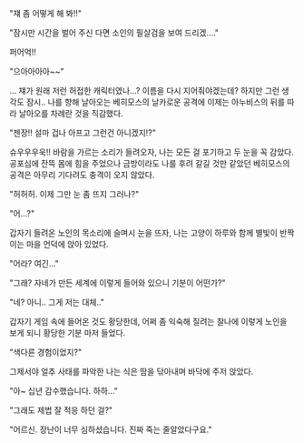"쟤 좀 어떻게 해 봐!!" 

"잠시만 시간을 벌어 주신 다면 소인의 필살검을 보여 드리겠...." 

퍼어억!! 

"으아아아아~~" 

... 쟤가 원래 저런 허접한 캐릭터였나...? 이름을 다시 지어줘야겠는데? 
하지만 그런 생각도 잠시.. 나를 향해 날아오는 베히모스의 날카로운 공격에 이제는 아누비스의 뒤를 따라 날아오를 차례란 것을 직감했다. 

"젠장!! 설마 겁나 아프고 그런건 아니겠지!?" 

슈우우우욱!! 
바람을 가르는 소리가 들려오자, 나는 모든 걸 포기하고 두 눈을 꼭 감았다. 
공포심에 잔뜩 몸에 힘을 주었으나 금방이라도 나를 후려 갈길 것만 같았던 베히모스의 공격은 아무리 기다려도 충격이 오지 않았다. 

"허허허. 이제 그만 눈 좀 뜨지 그러나?" 

"어...?" 

갑자기 들려온 노인의 목소리에 슬며시 눈을 뜨자, 나는 고양이 하루와 함께 별빛이 반짝이는 마을 언덕에 앉아 있었다. 

"어라? 여긴..." 

"그래? 자네가 만든 세계에 이렇게 들어와 있으니 기분이 어떤가?" 

"네? 아니.. 그게 저는 대체.." 

갑자기 게임 속에 들어온 것도 황당한데, 어쩌 좀 익숙해 질려는 찰나에 이렇게 노인을 보게 되니 황당한 기분 마저 들었다. 

"색다른 경험이었지?" 

그제서야 얼추 사태를 파악한 나는 식은 땀을 닦아내며 바닥에 주저 앉았다. 

"아~ 십년 감수했습니다. 하하..." 

"그래도 제법 잘 적응 하던 걸?" 

"어르신. 장난이 너무 심하셨습니다. 진짜 죽는 줄알았다구요." 